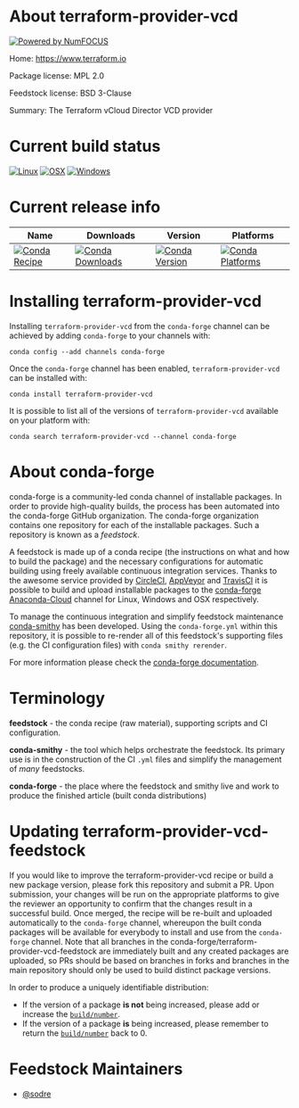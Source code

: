 About terraform-provider-vcd
============================

[![Powered by NumFOCUS](https://img.shields.io/badge/powered%20by-NumFOCUS-orange.svg?style=flat&colorA=E1523D&colorB=007D8A)](http://numfocus.org)

Home: https://www.terraform.io

Package license: MPL 2.0

Feedstock license: BSD 3-Clause

Summary: The Terraform vCloud Director VCD provider



Current build status
====================

[![Linux](https://img.shields.io/circleci/project/github/conda-forge/terraform-provider-vcd-feedstock/master.svg?label=Linux)](https://circleci.com/gh/conda-forge/terraform-provider-vcd-feedstock)
[![OSX](https://img.shields.io/travis/conda-forge/terraform-provider-vcd-feedstock/master.svg?label=macOS)](https://travis-ci.org/conda-forge/terraform-provider-vcd-feedstock)
[![Windows](https://img.shields.io/appveyor/ci/conda-forge/terraform-provider-vcd-feedstock/master.svg?label=Windows)](https://ci.appveyor.com/project/conda-forge/terraform-provider-vcd-feedstock/branch/master)

Current release info
====================

| Name | Downloads | Version | Platforms |
| --- | --- | --- | --- |
| [![Conda Recipe](https://img.shields.io/badge/recipe-terraform--provider--vcd-green.svg)](https://anaconda.org/conda-forge/terraform-provider-vcd) | [![Conda Downloads](https://img.shields.io/conda/dn/conda-forge/terraform-provider-vcd.svg)](https://anaconda.org/conda-forge/terraform-provider-vcd) | [![Conda Version](https://img.shields.io/conda/vn/conda-forge/terraform-provider-vcd.svg)](https://anaconda.org/conda-forge/terraform-provider-vcd) | [![Conda Platforms](https://img.shields.io/conda/pn/conda-forge/terraform-provider-vcd.svg)](https://anaconda.org/conda-forge/terraform-provider-vcd) |

Installing terraform-provider-vcd
=================================

Installing `terraform-provider-vcd` from the `conda-forge` channel can be achieved by adding `conda-forge` to your channels with:

```
conda config --add channels conda-forge
```

Once the `conda-forge` channel has been enabled, `terraform-provider-vcd` can be installed with:

```
conda install terraform-provider-vcd
```

It is possible to list all of the versions of `terraform-provider-vcd` available on your platform with:

```
conda search terraform-provider-vcd --channel conda-forge
```


About conda-forge
=================

conda-forge is a community-led conda channel of installable packages.
In order to provide high-quality builds, the process has been automated into the
conda-forge GitHub organization. The conda-forge organization contains one repository
for each of the installable packages. Such a repository is known as a *feedstock*.

A feedstock is made up of a conda recipe (the instructions on what and how to build
the package) and the necessary configurations for automatic building using freely
available continuous integration services. Thanks to the awesome service provided by
[CircleCI](https://circleci.com/), [AppVeyor](https://www.appveyor.com/)
and [TravisCI](https://travis-ci.org/) it is possible to build and upload installable
packages to the [conda-forge](https://anaconda.org/conda-forge)
[Anaconda-Cloud](https://anaconda.org/) channel for Linux, Windows and OSX respectively.

To manage the continuous integration and simplify feedstock maintenance
[conda-smithy](https://github.com/conda-forge/conda-smithy) has been developed.
Using the ``conda-forge.yml`` within this repository, it is possible to re-render all of
this feedstock's supporting files (e.g. the CI configuration files) with ``conda smithy rerender``.

For more information please check the [conda-forge documentation](https://conda-forge.org/docs/).

Terminology
===========

**feedstock** - the conda recipe (raw material), supporting scripts and CI configuration.

**conda-smithy** - the tool which helps orchestrate the feedstock.
                   Its primary use is in the construction of the CI ``.yml`` files
                   and simplify the management of *many* feedstocks.

**conda-forge** - the place where the feedstock and smithy live and work to
                  produce the finished article (built conda distributions)


Updating terraform-provider-vcd-feedstock
=========================================

If you would like to improve the terraform-provider-vcd recipe or build a new
package version, please fork this repository and submit a PR. Upon submission,
your changes will be run on the appropriate platforms to give the reviewer an
opportunity to confirm that the changes result in a successful build. Once
merged, the recipe will be re-built and uploaded automatically to the
`conda-forge` channel, whereupon the built conda packages will be available for
everybody to install and use from the `conda-forge` channel.
Note that all branches in the conda-forge/terraform-provider-vcd-feedstock are
immediately built and any created packages are uploaded, so PRs should be based
on branches in forks and branches in the main repository should only be used to
build distinct package versions.

In order to produce a uniquely identifiable distribution:
 * If the version of a package **is not** being increased, please add or increase
   the [``build/number``](https://conda.io/docs/user-guide/tasks/build-packages/define-metadata.html#build-number-and-string).
 * If the version of a package **is** being increased, please remember to return
   the [``build/number``](https://conda.io/docs/user-guide/tasks/build-packages/define-metadata.html#build-number-and-string)
   back to 0.

Feedstock Maintainers
=====================

* [@sodre](https://github.com/sodre/)

